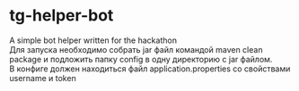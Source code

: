 # tg-helper-bot
A simple bot helper written for the hackathon <br>
Для запуска необходимо собрать jar файл командой maven clean package и подложить папку config в одну директорию с jar файлом. <br>
В конфиге должен находиться файл application.properties со свойствами username и token
